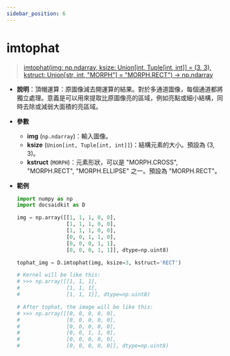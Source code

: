```yaml
---
sidebar_position: 6
---
```


# imtophat

>[imtophat(img: np.ndarray, ksize: Union[int, Tuple[int, int]] = (3, 3), kstruct: Union[str, int, "MORPH"] = "MORPH.RECT") -> np.ndarray](https://github.com/DocsaidLab/DocsaidKit/blob/012540eebaebb2718987dd3ec0f7dcf40f403caa/docsaidkit/vision/morphology.py#L163)

- **說明**：頂帽運算：原圖像減去開運算的結果。對於多通道圖像，每個通道都將獨立處理。意義是可以用來提取比原圖像亮的區域，例如亮點或細小結構，同時去除或減弱大面積的亮區域。

- **參數**

    - **img** (`np.ndarray`)：輸入圖像。
    - **ksize** (`Union[int, Tuple[int, int]]`)：結構元素的大小。預設為 (3, 3)。
    - **kstruct** (`MORPH`)：元素形狀，可以是 "MORPH.CROSS", "MORPH.RECT", "MORPH.ELLIPSE" 之一。預設為 "MORPH.RECT"。

- **範例**

    ```python
    import numpy as np
    import docsaidkit as D

    img = np.array([[1, 1, 1, 0, 0],
                    [1, 1, 1, 0, 0],
                    [1, 1, 1, 0, 0],
                    [0, 0, 1, 1, 0],
                    [0, 0, 0, 1, 1],
                    [0, 0, 0, 1, 1]], dtype=np.uint8)

    tophat_img = D.imtophat(img, ksize=3, kstruct='RECT')

    # Kernel will be like this:
    # >>> np.array([[1, 1, 1],
    #               [1, 1, 1],
    #               [1, 1, 1]], dtype=np.uint8)

    # After tophat, the image will be like this:
    # >>> np.array([[0, 0, 0, 0, 0],
    #               [0, 0, 0, 0, 0],
    #               [0, 0, 0, 0, 0],
    #               [0, 0, 1, 1, 0],
    #               [0, 0, 0, 0, 0],
    #               [0, 0, 0, 0, 0]], dtype=np.uint8)
    ```
